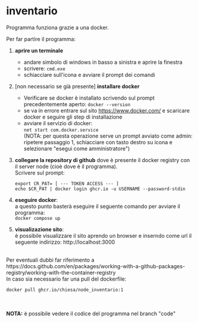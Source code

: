 # inventario

Programma funziona grazie a una docker.

Per far partire il programma: <br />

1) <b> aprire un terminale </b> 
     - andare simbolo di windows in basso a sinistra e aprire la finestra
     -  scrivere:  ```cmd.exe```
     -  schiacciare sull'icona e avviare il prompt dei comandi
	   
    
2) [non necessario se già presente] <b>installare docker</b>
     - Verificare se docker è installato scrivendo sul prompt precedentemente aperto:
			```docker --version```
     - se va in errore entrare sul sito https://www.docker.com/ e scaricare docker e seguire gli step di installazione
     - avviare il servizio di docker: 
		</br>	```net start com.docker.service```</br>
		(NOTA: per questa operazione serve un prompt avviato come admin: ripetere passaggio 1, schiacciare con tasto destro su icona e selezionare "esegui come amministratore")
	
3) **collegare la repository di github** dove è presente il docker registry con il server node (cioè dove è il programma). </br> Scrivere sul prompt:
   ```
   export CR_PAT= [ --- TOKEN ACCESS --- ]
   echo $CR_PAT | docker login ghcr.io -u USERNAME --password-stdin
   ```
	
4) **eseguire docker**:    
   a questo punto basterà eseguire il seguente comando per avviare il programma:</br>
			```docker compose up```
	
5) **visualizazione sito**:   
    è possibile visualizzare il sito aprendo un browser e inserndo come url il seguente indirizzo:
			http://localhost:3000

</br>
Per eventuali dubbi far riferimento a https://docs.github.com/en/packages/working-with-a-github-packages-registry/working-with-the-container-registry </br>
In caso sia necessario far una pull del dockerfile: 

```
docker pull ghcr.io/chiesa/node_inventario:1
```
</br></br>
**NOTA:** è possibile vedere il codice del programma nel branch "code"
